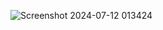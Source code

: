 ![Screenshot 2024-07-12 013424](https://github.com/user-attachments/assets/6973eb63-5146-4c0f-94ad-49b9a85615a2)
